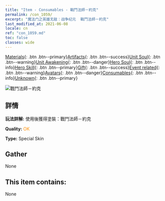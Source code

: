 ```yaml
---
title: "Item - Consumables - 戰鬥法師－約克"
permalink: /con_1059/
excerpt: "魔法门之英雄无敌：战争纪元  戰鬥法師－約克"
last_modified_at: 2021-06-08
locale: cn
ref: "con_1059.md"
toc: false
classes: wide
---
```

 [Materials](/ItemsCN/){: .btn .btn--primary}[Artifacts](/ItemsCN/Artifacts/){: .btn .btn--success}[Unit Soul](/ItemsCN/UnitSoul/){: .btn .btn--warning}[Unit Awakening](/ItemsCN/UnitAwakening/){: .btn .btn--danger}[Hero Soul](/ItemsCN/HeroSoul/){: .btn .btn--info}[Hero Skill](/ItemsCN/HeroSkill/){: .btn .btn--primary}[Gift](/ItemsCN/Gift/){: .btn .btn--success}[Event related](/ItemsCN/Events/){: .btn .btn--warning}[Avatars](/ItemsCN/Avatars/){: .btn .btn--danger}[Consumables](/ItemsCN/Consumables/){: .btn .btn--info}[Unknown](/ItemsCN/Unknown/){: .btn .btn--primary}

 ![戰鬥法師－約克](/images/h/h_Yog3.jpg)

## 詳情
 **玩法詳解:** 使用後獲得塗裝：戰鬥法師－約克

 **Quality:** <span style="color: #FF8C00">OK</span>

 **Type:** Special Skin

## Gather

  None

## This item contains:

  None

